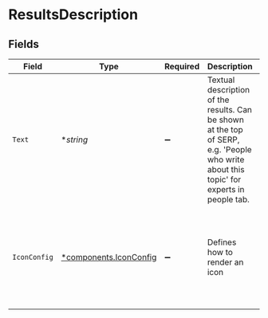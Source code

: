 # ResultsDescription


## Fields

| Field                                                                                                                                    | Type                                                                                                                                     | Required                                                                                                                                 | Description                                                                                                                              | Example                                                                                                                                  |
| ---------------------------------------------------------------------------------------------------------------------------------------- | ---------------------------------------------------------------------------------------------------------------------------------------- | ---------------------------------------------------------------------------------------------------------------------------------------- | ---------------------------------------------------------------------------------------------------------------------------------------- | ---------------------------------------------------------------------------------------------------------------------------------------- |
| `Text`                                                                                                                                   | **string*                                                                                                                                | :heavy_minus_sign:                                                                                                                       | Textual description of the results. Can be shown at the top of SERP, e.g. 'People who write about this topic' for experts in people tab. |                                                                                                                                          |
| `IconConfig`                                                                                                                             | [*components.IconConfig](../../models/components/iconconfig.md)                                                                          | :heavy_minus_sign:                                                                                                                       | Defines how to render an icon                                                                                                            | {<br/>"color": "#343CED",<br/>"key": "person_icon",<br/>"iconType": "GLYPH",<br/>"name": "user"<br/>}                                    |